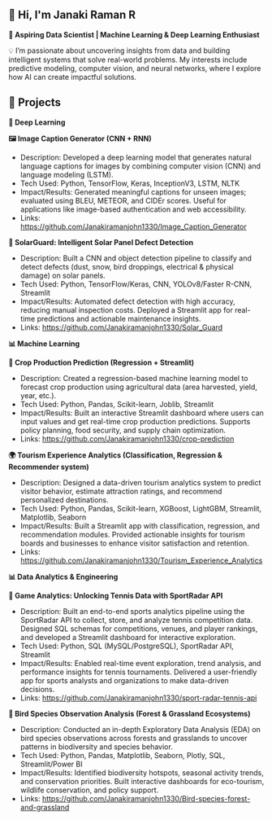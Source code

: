 ## 👋 Hi, I'm Janaki Raman R ##

**🚀 Aspiring Data Scientist | Machine Learning & Deep Learning Enthusiast**

💡 I’m passionate about uncovering insights from data and building intelligent systems that solve real-world problems. My interests include predictive modeling, computer vision, and neural networks, where I explore how AI can create impactful solutions.

## 🚀 Projects ##
**🤖 Deep Learning**

**🖼️ Image Caption Generator (CNN + RNN)**

* Description: Developed a deep learning model that generates natural language captions for images by combining computer vision (CNN) and language modeling (LSTM).
* Tech Used: Python, TensorFlow, Keras, InceptionV3, LSTM, NLTK
* Impact/Results: Generated meaningful captions for unseen images; evaluated using BLEU, METEOR, and CIDEr scores. Useful for applications like image-based authentication and web              accessibility.
* Links: https://github.com/Janakiramanjohn1330/Image_Caption_Generator

**🔆 SolarGuard: Intelligent Solar Panel Defect Detection**

* Description: Built a CNN and object detection pipeline to classify and detect defects (dust, snow, bird droppings, electrical & physical damage) on solar panels.
* Tech Used: Python, TensorFlow/Keras, CNN, YOLOv8/Faster R-CNN, Streamlit
* Impact/Results: Automated defect detection with high accuracy, reducing manual inspection costs. Deployed a Streamlit app for real-time predictions and actionable maintenance insights.
* Links: https://github.com/Janakiramanjohn1330/Solar_Guard

**📊 Machine Learning**

**🌾 Crop Production Prediction (Regression + Streamlit)**

* Description: Created a regression-based machine learning model to forecast crop production using agricultural data (area harvested, yield, year, etc.).
* Tech Used: Python, Pandas, Scikit-learn, Joblib, Streamlit
* Impact/Results: Built an interactive Streamlit dashboard where users can input values and get real-time crop production predictions. Supports policy planning, food security, and supply   chain optimization.
* Links: https://github.com/Janakiramanjohn1330/crop-prediction

**🌍 Tourism Experience Analytics (Classification, Regression & Recommender system)**

* Description: Designed a data-driven tourism analytics system to predict visitor behavior, estimate attraction ratings, and recommend personalized destinations.
* Tech Used: Python, Pandas, Scikit-learn, XGBoost, LightGBM, Streamlit, Matplotlib, Seaborn
* Impact/Results: Built a Streamlit app with classification, regression, and recommendation modules. Provided actionable insights for tourism boards and businesses to enhance visitor       satisfaction and retention.
* Links: https://github.com/Janakiramanjohn1330/Tourism_Experience_Analytics

**📊 Data Analytics & Engineering**

**🎾 Game Analytics: Unlocking Tennis Data with SportRadar API**

* Description: Built an end-to-end sports analytics pipeline using the SportRadar API to collect, store, and analyze tennis competition data. Designed SQL schemas for competitions,         venues, and player rankings, and developed a Streamlit dashboard for interactive exploration.
* Tech Used: Python, SQL (MySQL/PostgreSQL), SportRadar API, Streamlit
* Impact/Results: Enabled real-time event exploration, trend analysis, and performance insights for tennis tournaments. Delivered a user-friendly app for sports analysts and                organizations to make data-driven decisions.
* Links: https://github.com/Janakiramanjohn1330/sport-radar-tennis-api

**🦉 Bird Species Observation Analysis (Forest & Grassland Ecosystems)**

* Description: Conducted an in-depth Exploratory Data Analysis (EDA) on bird species observations across forests and grasslands to uncover patterns in biodiversity and species behavior.
* Tech Used: Python, Pandas, Matplotlib, Seaborn, Plotly, SQL, Streamlit/Power BI
* Impact/Results: Identified biodiversity hotspots, seasonal activity trends, and conservation priorities. Built interactive dashboards for eco-tourism, wildlife conservation, and policy   support.
* Links: https://github.com/Janakiramanjohn1330/Bird-species-forest-and-grassland
